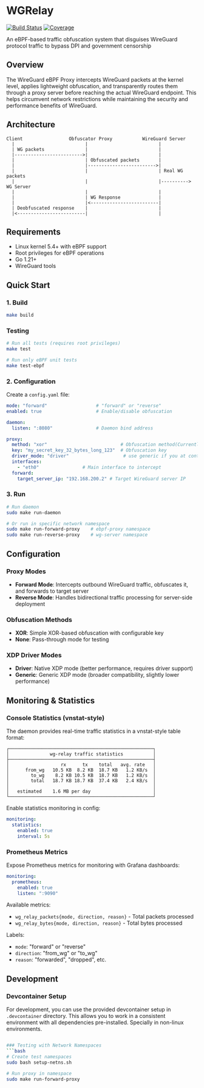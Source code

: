 # WGRelay

[![Build Status](https://github.com/stillya/wg-relay/actions/workflows/build.yml/badge.svg)](https://github.com/stillya/wg-relay/actions/workflows/build.yml)
[![Coverage](https://coveralls.io/repos/github/stillya/wg-relay/badge.svg?branch=master)](https://coveralls.io/github/stillya/wg-relay?branch=master)

An eBPF-based traffic obfuscation system that disguises WireGuard protocol traffic to bypass DPI and government
censorship

## Overview

The WireGuard eBPF Proxy intercepts WireGuard packets at the kernel level, applies lightweight obfuscation, and
transparently routes them through a proxy server before reaching the actual WireGuard endpoint. This helps circumvent
network restrictions while maintaining the security and performance benefits of WireGuard.

## Architecture

```
Client                 Obfuscator Proxy           WireGuard Server
  |                          |                          |
  | WG packets               |                          |
  |------------------------->|                          |
  |                          | Obfuscated packets       |
  |                          |------------------------->|
  |                          |                          | Real WG packets
  |                          |                          |----------> WG Server
  |                          |                          |
  |                          | WG Response              |
  |                          |<-------------------------|
  | Deobfuscated response    |                          |
  |<-------------------------|                          |
```

## Requirements

- Linux kernel 5.4+ with eBPF support
- Root privileges for eBPF operations
- Go 1.21+
- WireGuard tools

## Quick Start

### 1. Build

```bash
make build
```

### Testing

```bash
# Run all tests (requires root privileges)
make test

# Run only eBPF unit tests
make test-ebpf
```

### 2. Configuration

Create a `config.yaml` file:

```yaml
mode: "forward"                  # "forward" or "reverse"
enabled: true                    # Enable/disable obfuscation

daemon:
  listen: ":8080"                # Daemon bind address

proxy:
  method: "xor"                           # Obfuscation method(Currently only "xor" is supported)
  key: "my_secret_key_32_bytes_long_123"  # Obfuscation key
  driver_mode: "driver"                    # use generic if you at containerized environment
  interfaces:
    - "eth0"                # Main interface to intercept
  forward:
    target_server_ip: "192.168.200.2" # Target WireGuard server IP
```

### 3. Run

```bash
# Run daemon
sudo make run-daemon

# Or run in specific network namespace
sudo make run-forward-proxy    # ebpf-proxy namespace
sudo make run-reverse-proxy    # wg-server namespace
```

## Configuration

### Proxy Modes

- **Forward Mode**: Intercepts outbound WireGuard traffic, obfuscates it, and forwards to target server
- **Reverse Mode**: Handles bidirectional traffic processing for server-side deployment

### Obfuscation Methods

- **XOR**: Simple XOR-based obfuscation with configurable key
- **None**: Pass-through mode for testing

### XDP Driver Modes

- **Driver**: Native XDP mode (better performance, requires driver support)
- **Generic**: Generic XDP mode (broader compatibility, slightly lower performance)

## Monitoring & Statistics

### Console Statistics (vnstat-style)

The daemon provides real-time traffic statistics in a vnstat-style table format:

```
┌─────────────────────────────────────────────────────┐
│               wg-relay traffic statistics           │
├─────────────────────────────────────────────────────┤
│                   rx      tx    total   avg. rate   │
│      from_wg   10.5 KB  8.2 KB  18.7 KB   1.2 KB/s  │
│        to_wg    8.2 KB 10.5 KB  18.7 KB   1.2 KB/s  │
│        total   18.7 KB 18.7 KB  37.4 KB   2.4 KB/s  │
│                                                     │
│   estimated    1.6 MB per day                       │
└─────────────────────────────────────────────────────┘
```

Enable statistics monitoring in config:

```yaml
monitoring:
  statistics:
    enabled: true
    interval: 5s
```

### Prometheus Metrics

Expose Prometheus metrics for monitoring with Grafana dashboards:

```yaml
monitoring:
  prometheus:
    enabled: true
    listen: ":9090"
```

Available metrics:

- `wg_relay_packets{mode, direction, reason}` - Total packets processed
- `wg_relay_bytes{mode, direction, reason}` - Total bytes processed

Labels:

- `mode`: "forward" or "reverse"
- `direction`: "from_wg" or "to_wg"
- `reason`: "forwarded", "dropped", etc.

## Development

### Devcontainer Setup

For development, you can use the provided devcontainer setup in `.devcontainer` directory. This allows you to work in a
consistent environment with all dependencies pre-installed. Specially in non-linux environments.

```bash

### Testing with Network Namespaces
```bash
# Create test namespaces
sudo bash setup-netns.sh

# Run proxy in namespace
sudo make run-forward-proxy
```